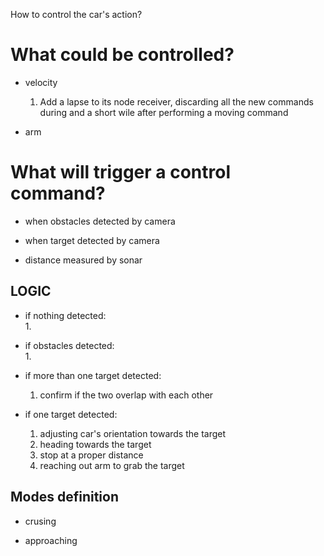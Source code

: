 How to control the car's action?

# What could be controlled?

- velocity
    1. Add a lapse to its node receiver, discarding all the new commands during and a short wile after performing a moving command

- arm

# What will trigger a control command?

- when obstacles detected by camera

- when target detected by camera

- distance measured by sonar

## LOGIC

- if nothing detected:<br>
    1. 

- if obstacles detected:<br>
    1. 

- if more than one target detected: <br>
    1. confirm if the two overlap with each other
    

- if one target detected:<br>
    1. adjusting car's orientation towards the target
    2. heading towards the target
    3. stop at a proper distance 
    4. reaching out arm to grab the target
    
## Modes definition

- crusing

- approaching